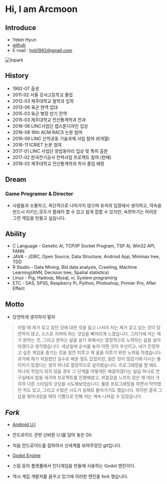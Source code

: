 # Hi, I am Arcmoon


## Introduce

* Yebin Hyun
* [github](http://github.com/hyb1992)
* E-mail : hyb1992@gmail.com

![Inpark](http://postfiles12.naver.net/MjAxNzA0MjBfMzgg/MDAxNDkyNjg5NTU0NDQ0.8xZEaPo-MYMngh4VSCVlnLpNUAulpeWYYZt1XhDv8zIg.ZG5x6wnQadaX3ZnN4s-BzZjwRHZk6XYjYIA1wH6vUEMg.PNG.hyb31/KakaoTalk_20170419_162008782.png?type=w2 "INpark")


## History

* 1992-07 출생
* 2011-02 서울 강서고등학교 졸업
* 2012-03 제주대학교 철학과 입학
* 2013-06 육군 현역 입대
* 2015-03 육군 병장 만기 전역
* 2015-03 제주대학교 전산통계학과 전과
* 2016-06 LINC사업단 캡스톤디자인 입상
* 2016-08 16th ACM RACS 논문 참여
* 2016-09 LINC 산학공동 기술과제 사업 참여 (6개월)
* 2016-11 ICRIET 논문 참여
* 2017-01 LINC 사업단 창업동아리 입상 및 특허 출원
* 2017-02 한국전기공사 전력사업 프로젝트 참여 (현재)
* 2018-02 제주대학교 전산통계학과 학사 졸업 예정


## Dream

### Game Programer & Director

* 사람들과 소통하고, 독단적으로 나아가지 않으며 유저의 입장에서 생각하고, 약속을 반드시 지키는,모두가 플레이 할 수 있고 쉽게 접할 수 있지만, 숙련하기는 어려운 그런 게임을 만들고 싶습니다.


## Ability

* C Language - Genetic Al, TCP/IP Socket Program, TSP Al, Win32 API, FANN
* JAVA - JDBC, Open Source, Data Structure, Andriod App, Minimax tree, TDD
* R Studio - Data Mining, Bid data analysis, Crawling, Machine Learning(ANN, Decision tree, Spatial statistics)
* Linux - Pig, Hadoop, Mysql, vi, System programing
* ETC - SAS, SPSS, Raspberry Pi, Python, Photoshop, Primier Pro, After Effect

## Motto

* 당연하게 생각하지 말자
> 어릴 때 제가 갖고 있던 것에 대한 것을 잃고 나서야 저는 제가 갖고 있는 것이 당연하지 않고, 스스로 지켜야 하는 것임을 뼈저리게 느꼈습니다. 그러기에 저는 제가 원하는 것, 그리고 원하는 삶을 살기 위해서는 열정적으로 노력하는 삶을 살아야겠다고 생각했습니다. 세상일에 순서를 놓아 어떤 것이 우선이고, 내가 진정하고 싶은 게임을 즐기는 것을 잠깐 미루고 제 꿈을 이루기 위한 노력을 하였습니다. 과거에 제가 저질렀던 실수로 배운 점도 있었지만, 잃은 것이 많았기에 다시는 돌이키기 않겠다는 생각 하나로 열정적으로 살아왔습니다. 프로그래밍을 할 때도 하나의 작업이 되지 않을 경우 그 단계를 어떻게든 해결하겠다는 일념 하나로 연구실에서 밤을 새가며 프로젝트를 진행해왔고, 좌절감을 느끼지 않은 채 여러 가지의 다른 스타일의 코딩을 시도해보았습니다. 물론 프로그래밍을 하면서 막막했던 적도 있고, 그리고 수많은 시도가 실패로 돌아가기도 했습니다. 하지만 결국 그 답을 찾아내었을 때의 기쁨으로 인해 저는 계속 나아갈 수 있었습니다. 


## *Fork*

* [Android U.I](https://github.com/wasabeef/awesome-android-ui)
* 안드로이드 관련 신비한 U.I를 담아 놓은 Git.
* 처음 안드로이드를 접하여서 신세계를 보여주었던 git입니다.

* [Godot Engine](https://github.com/godotengine/godot)
* 스팀 등의 플렛폼에서 인디게임을 만들때 사용하는 Godot 엔진이다.
*  역시 게임 개발자를 꿈꾸고 있기에 이러한 엔진을 fork 했습니다.
